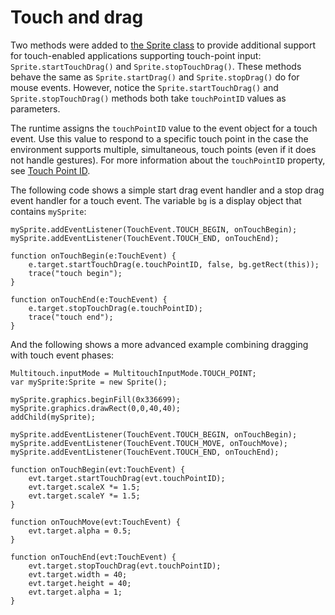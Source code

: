 # Touch and drag

Two methods were added to
[the Sprite class](https://help.adobe.com/en_US/FlashPlatform/reference/actionscript/3/flash/display/Sprite.html)
to provide additional support for touch-enabled applications supporting
touch-point input: `Sprite.startTouchDrag()` and `Sprite.stopTouchDrag()`. These
methods behave the same as `Sprite.startDrag()` and `Sprite.stopDrag()` do for
mouse events. However, notice the `Sprite.startTouchDrag()` and
`Sprite.stopTouchDrag()` methods both take `touchPointID` values as parameters.

The runtime assigns the `touchPointID` value to the event object for a touch
event. Use this value to respond to a specific touch point in the case the
environment supports multiple, simultaneous, touch points (even if it does not
handle gestures). For more information about the `touchPointID` property, see
[Touch Point ID](WSedf167eee00ebe75-2fd6c0b41270ca3ed61-8000.html).

The following code shows a simple start drag event handler and a stop drag event
handler for a touch event. The variable `bg` is a display object that contains
`mySprite`:

    mySprite.addEventListener(TouchEvent.TOUCH_BEGIN, onTouchBegin);
    mySprite.addEventListener(TouchEvent.TOUCH_END, onTouchEnd);

    function onTouchBegin(e:TouchEvent) {
    	e.target.startTouchDrag(e.touchPointID, false, bg.getRect(this));
    	trace("touch begin");
    }

    function onTouchEnd(e:TouchEvent) {
    	e.target.stopTouchDrag(e.touchPointID);
    	trace("touch end");
    }

And the following shows a more advanced example combining dragging with touch
event phases:

    Multitouch.inputMode = MultitouchInputMode.TOUCH_POINT;
    var mySprite:Sprite = new Sprite();

    mySprite.graphics.beginFill(0x336699);
    mySprite.graphics.drawRect(0,0,40,40);
    addChild(mySprite);

    mySprite.addEventListener(TouchEvent.TOUCH_BEGIN, onTouchBegin);
    mySprite.addEventListener(TouchEvent.TOUCH_MOVE, onTouchMove);
    mySprite.addEventListener(TouchEvent.TOUCH_END, onTouchEnd);

    function onTouchBegin(evt:TouchEvent) {
    	evt.target.startTouchDrag(evt.touchPointID);
    	evt.target.scaleX *= 1.5;
    	evt.target.scaleY *= 1.5;
    }

    function onTouchMove(evt:TouchEvent) {
    	evt.target.alpha = 0.5;
    }

    function onTouchEnd(evt:TouchEvent) {
    	evt.target.stopTouchDrag(evt.touchPointID);
    	evt.target.width = 40;
    	evt.target.height = 40;
    	evt.target.alpha = 1;
    }
